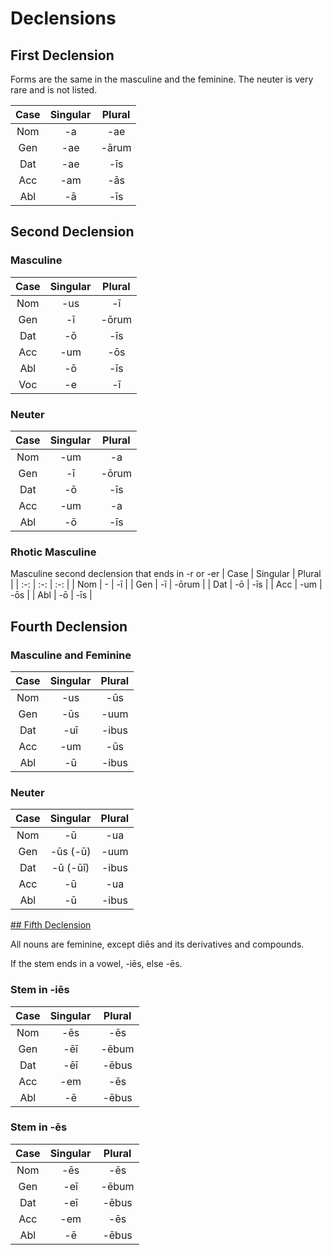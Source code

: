 # Declensions

## First Declension

Forms are the same in the masculine and the feminine. The neuter is very rare and is not listed.

| Case | Singular | Plural |
| :-: | :-: | :-: |
| Nom | -a | -ae |
| Gen | -ae | -ārum |
| Dat | -ae | -īs |
| Acc | -am | -ās |
| Abl | -ā | -īs |

## Second Declension

### Masculine
| Case | Singular | Plural |
| :-: | :-: | :-: |
| Nom | -us | -ī |
| Gen | -ī | -ōrum |
| Dat | -ō | -īs |
| Acc | -um | -ōs |
| Abl | -ō | -īs |
| Voc | -e | -ī |

### Neuter
| Case | Singular | Plural |
| :-: | :-: | :-: |
| Nom | -um | -a |
| Gen | -ī | -ōrum |
| Dat | -ō | -īs |
| Acc | -um | -a |
| Abl | -ō | -īs |

### Rhotic Masculine
Masculine second declension that ends in -r or -er
| Case | Singular | Plural |
| :-: | :-: | :-: |
| Nom | - | -ī |
| Gen | -ī | -ōrum |
| Dat | -ō | -īs |
| Acc | -um | -ōs |
| Abl | -ō | -īs |

## Fourth Declension

### Masculine and Feminine

| Case | Singular | Plural |
| :-: | :-: | :-: |
| Nom | -us | -ūs |
| Gen | -ūs | -uum |
| Dat | -uī | -ibus |
| Acc | -um | -ūs |
| Abl | -ū | -ibus |

### Neuter

| Case | Singular | Plural |
| :-: | :-: | :-: |
| Nom | -ū | -ua |
| Gen | -ūs (-ū) | -uum |
| Dat | -ū (-ūī)| -ibus |
| Acc | -ū | -ua |
| Abl | -ū | -ibus |

[## Fifth Declension]("https://wiktionary.org/wiki/Appendix:Latin_fifth_declension")

All nouns are feminine, except diēs and its derivatives and compounds.

If the stem ends in a vowel, -iēs, else -ēs.

### Stem in -iēs

| Case | Singular | Plural |
| :-: | :-: | :-: |
| Nom | -ēs | -ēs |
| Gen | -ēī | -ēbum |
| Dat | -ēī | -ēbus |
| Acc | -em | -ēs |
| Abl | -ē | -ēbus |

### Stem in -ēs

| Case | Singular | Plural |
| :-: | :-: | :-: |
| Nom | -ēs | -ēs |
| Gen | -eī | -ēbum |
| Dat | -eī | -ēbus |
| Acc | -em | -ēs |
| Abl | -ē | -ēbus |
